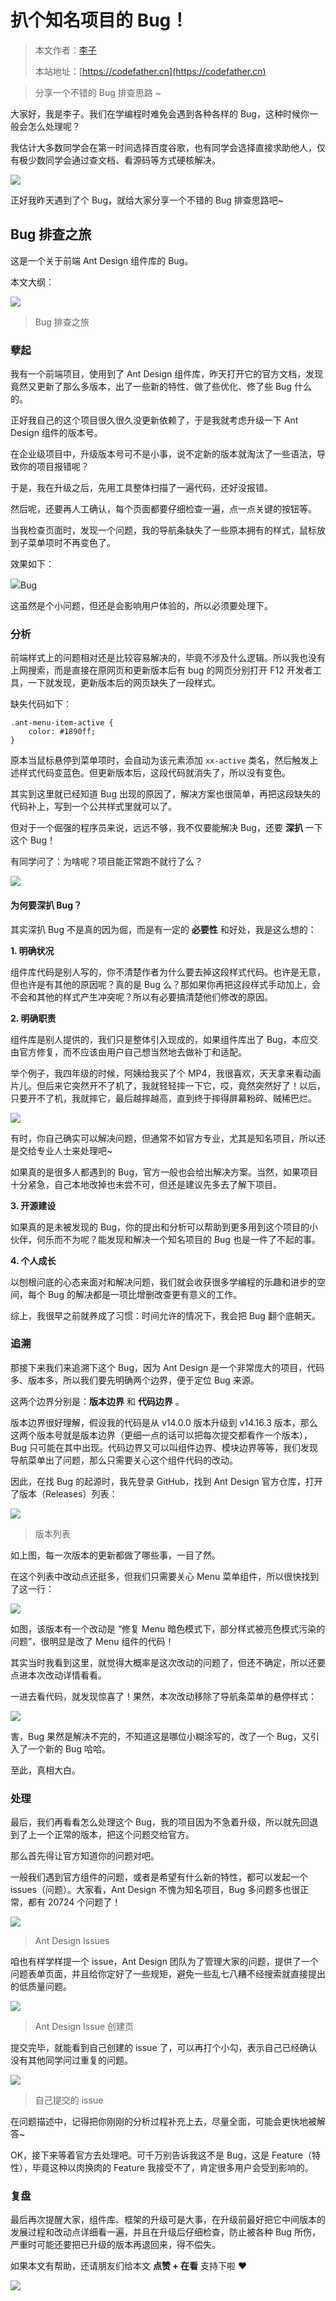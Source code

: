 # 扒个知名项目的 Bug！

> 本文作者：[李子](https://yuyuanweb.feishu.cn/wiki/Abldw5WkjidySxkKxU2cQdAtnah)
>
> 本站地址：[https://codefather.cn](https://codefather.cn)

> 分享一个不错的 Bug 排查思路 ~

大家好，我是李子。我们在学编程时难免会遇到各种各样的 Bug，这种时候你一般会怎么处理呢？

我估计大多数同学会在第一时间选择百度谷歌，也有同学会选择直接求助他人，仅有极少数同学会通过查文档、看源码等方式硬核解决。

![](https://pic.yupi.icu/5563/202311072033184.png)

正好我昨天遇到了个 Bug，就给大家分享一个不错的 Bug 排查思路吧~

## Bug 排查之旅

这是一个关于前端 Ant Design 组件库的 Bug。

本文大纲：

![](https://pic.yupi.icu/5563/202311072033050.png)

> Bug 排查之旅

### 孽起

我有一个前端项目，使用到了 Ant Design 组件库，昨天打开它的官方文档，发现竟然又更新了那么多版本，出了一些新的特性、做了些优化、修了些 Bug 什么的。

正好我自己的这个项目很久很久没更新依赖了，于是我就考虑升级一下 Ant Design 组件的版本号。

在企业级项目中，升级版本号可不是小事，说不定新的版本就淘汰了一些语法，导致你的项目报错呢？

于是，我在升级之后，先用工具整体扫描了一遍代码，还好没报错。

然后呢，还要再人工确认，每个页面都要仔细检查一遍，点一点关键的按钮等。

当我检查页面时，发现一个问题，我的导航条缺失了一些原本拥有的样式，鼠标放到子菜单项时不再变色了。

效果如下：

![](https://pic.yupi.icu/5563/202311072033892.png)Bug

这虽然是个小问题，但还是会影响用户体验的，所以必须要处理下。

### 分析

前端样式上的问题相对还是比较容易解决的，毕竟不涉及什么逻辑。所以我也没有上网搜索，而是直接在原网页和更新版本后有 bug 的网页分别打开 F12 开发者工具，一下就发现，更新版本后的网页缺失了一段样式。

缺失代码如下：

```
.ant-menu-item-active {
    color: #1890ff;
}
```

原本当鼠标悬停到菜单项时，会自动为该元素添加 `xx-active` 类名，然后触发上述样式代码变蓝色。但更新版本后，这段代码就消失了，所以没有变色。

其实到这里就已经知道 Bug 出现的原因了，解决方案也很简单，再把这段缺失的代码补上，写到一个公共样式里就可以了。

但对于一个倔强的程序员来说，远远不够，我不仅要能解决 Bug，还要 **深扒** 一下这个 Bug！

有同学问了：为啥呢？项目能正常跑不就行了么？

![](https://pic.yupi.icu/5563/202311072033180.png)

#### 为何要深扒 Bug？

其实深扒 Bug 不是真的因为倔，而是有一定的 **必要性** 和好处，我是这么想的：

**1. 明确状况**

组件库代码是别人写的，你不清楚作者为什么要去掉这段样式代码。也许是无意，但也许是有其他的原因呢？真的是 Bug 么？那如果你再把这段样式手动加上，会不会和其他的样式产生冲突呢？所以有必要搞清楚他们修改的原因。

**2. 明确职责**

组件库是别人提供的，我们只是整体引入现成的，如果组件库出了 Bug，本应交由官方修复，而不应该由用户自己想当然地去做补丁和适配。

举个例子，我四年级的时候，阿姨给我买了个 MP4，我很喜欢，天天拿来看动画片儿。但后来它突然开不了机了，我就轻轻摔一下它，哎，竟然突然好了！以后，只要开不了机，我就摔它，最后越摔越高，直到终于摔得屏幕粉碎、贼稀巴烂。

![](https://pic.yupi.icu/5563/202311072033639.png)

有时，你自己确实可以解决问题，但通常不如官方专业，尤其是知名项目，所以还是交给专业人士来处理吧~

如果真的是很多人都遇到的 Bug，官方一般也会给出解决方案。当然，如果项目十分紧急，自己本地改掉也未尝不可，但还是建议先多去了解下项目。

**3. 开源建设**

如果真的是未被发现的 Bug，你的提出和分析可以帮助到更多用到这个项目的小伙伴，何乐而不为呢？能发现和解决一个知名项目的 Bug 也是一件了不起的事。

**4. 个人成长**

以刨根问底的心态来面对和解决问题，我们就会收获很多学编程的乐趣和进步的空间，每个 Bug 的解决都是一项比增删改查更有意义的工作。

综上，我很早之前就养成了习惯：时间允许的情况下，我会把 Bug 翻个底朝天。

### 追溯

那接下来我们来追溯下这个 Bug，因为 Ant Design 是一个非常庞大的项目，代码多、版本多，所以我们要先明确两个边界，便于定位 Bug 来源。

这两个边界分别是：**版本边界** 和 **代码边界** 。

版本边界很好理解，假设我的代码是从 v14.0.0 版本升级到 v14.16.3 版本，那么这两个版本号就是版本边界（更细一点的话可以把每次提交都看作一个版本），Bug 只可能在其中出现。代码边界又可以叫组件边界、模块边界等等，我们发现导航菜单出了问题，那么只需要关心这个组件代码的改动。

因此，在找 Bug 的起源时，我先登录 GitHub，找到 Ant Design 官方仓库，打开了版本（Releases）列表：

![](https://pic.yupi.icu/5563/202311072033082.png)

> 版本列表

如上图，每一次版本的更新都做了哪些事，一目了然。

在这个列表中改动点还挺多，但我们只需要关心 Menu 菜单组件，所以很快找到了这一行：

![](https://pic.yupi.icu/5563/202311072033865.png)

如图，该版本有一个改动是 “修复 Menu 暗色模式下，部分样式被亮色模式污染的问题”，很明显是改了 Menu 组件的代码！

其实当时我看到这里，就觉得大概率是这次改动的问题了，但还不确定，所以还要点进本次改动详情看看。

一进去看代码，就发现惊喜了！果然，本次改动移除了导航条菜单的悬停样式：

![](https://pic.yupi.icu/5563/202311072033858.png)

害，Bug 果然是解决不完的，不知道这是哪位小糊涂写的，改了一个 Bug，又引入了一个新的 Bug 哈哈。

至此，真相大白。

### 处理

最后，我们再看看怎么处理这个 Bug，我的项目因为不急着升级，所以就先回退到了上一个正常的版本，把这个问题交给官方。

那么首先得让官方知道你的问题对吧。

一般我们遇到官方组件的问题，或者是希望有什么新的特性，都可以发起一个 issues（问题）。大家看，Ant Design 不愧为知名项目，Bug 多问题多也很正常，都有 20724 个问题了！

![](https://pic.yupi.icu/5563/202311072033034.png)

> Ant Design Issues

咱也有样学样提一个 issue，Ant Design 团队为了管理大家的问题，提供了一个问题表单页面，并且给你定好了一些规矩，避免一些乱七八糟不经搜索就直接提出的低质量问题。

![](https://pic.yupi.icu/5563/202311072033576.png)

> Ant Design Issue 创建页

提交完毕，就能看到自己创建的 issue 了，可以再打个小勾，表示自己已经确认没有其他同学问过重复的问题。

![](https://pic.yupi.icu/5563/202311072033174.png)

> 自己提交的 issue

在问题描述中，记得把你刚刚的分析过程补充上去，尽量全面，可能会更快地被解答~

OK，接下来等着官方去处理吧。可千万别告诉我这不是 Bug，这是 Feature（特性），毕竟这种以肉换肉的 Feature 我接受不了，肯定很多用户会受到影响的。

### 复盘

最后再次提醒大家，组件库、框架的升级可是大事，在升级前最好把它中间版本的发展过程和改动点详细看一遍，并且在升级后仔细检查，防止被各种 Bug 所伤， 严重时可能还要把已升级的版本再退回来，得不偿失。

如果本文有帮助，还请朋友们给本文 **点赞 + 在看** 支持下啦 ❤️

![](https://pic.yupi.icu/5563/202311072033169.png)